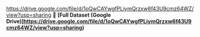 https://drive.google.com/file/d/1oQwCAYwgfPLiymQrzxw6f43U9cmz64WZ/view?usp=sharing
🔗 **[Full Dataset (Google Drive)]https://drive.google.com/file/d/1oQwCAYwgfPLiymQrzxw6f43U9cmz64WZ/view?usp=sharing)** 
